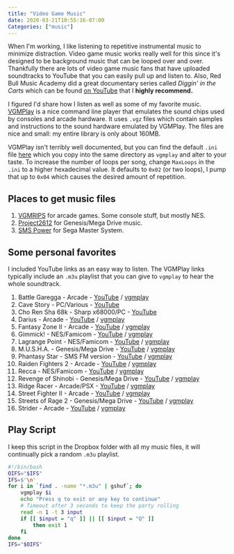 ```yaml
---
title: "Video Game Music"
date: 2020-03-21T10:55:16-07:00
Categories: ["music"]
---
```

When I'm working, I like listening to repetitive instrumental music to minimize
distraction.  Video game music works really well for this since it's designed to
be background music that can be looped over and over. Thankfully there are lots
of video game music fans that have uploaded soundtracks to YouTube that you can easily pull up and listen to. Also, Red Bull Music Academy did a
great documentary series called *Diggin' in the Carts* which can be found [on YouTube](https://www.youtube.com/watch?v=vBb59ZUkJao&list=PLtbJmr1Wtatc_k8o8tIgt3A5bvbFoutBG)
that I **highly recommend.**

I figured I'd share how I listen as well as some of my favorite music.
[VGMPlay](https://github.com/vgmrips/vgmplay) is a nice command line player that
emulates the sound chips used by consoles and arcade hardware. It uses `.vgz`
files which contain samples and instructions to the sound hardware emulated by
VGMPlay. The files are nice and small: my entire library is only about 160MB.

VGMPlay isn't terribly well documented, but you can find the default `.ini` file
[here](https://github.com/vgmrips/vgmplay/blob/master/VGMPlay/VGMPlay.ini) which
you copy into the same directory as `vgmplay` and alter to your taste. To
increase the number of loops per song, change `MaxLoops` in the `.ini` to a higher
hexadecimal value. It defaults to `0x02` (or two loops), I pump that up to `0x04`
which causes the desired amount of repetition.

## Places to get music files

1. [VGMRIPS](https://vgmrips.net) for arcade games. Some console stuff, but mostly NES.
1. [Project2612](https://project2612.org) for Genesis/Mega Drive music.
1. [SMS Power](http://www.smspower.org/Music/VGMs) for Sega Master System.

## Some personal favorites

I included YouTube links as an easy way to listen. The VGMPlay links typically
include an `.m3u` playlist that you can give to `vgmplay` to hear the whole
soundtrack.

1. Battle Garegga - Arcade - [YouTube](https://www.youtube.com/watch?v=1BK5ACIbJRI) / [vgmplay](https://vgmrips.net/packs/pack/battle-garegga-toaplan-2)
1. Cave Story - PC/Various - [YouTube](https://www.youtube.com/watch?v=HFbr3kjReok)
1. Cho Ren Sha 68k - Sharp x68000/PC - [YouTube](https://www.youtube.com/playlist?list=PLA7E90B6A7F3A3750)
1. Darius - Arcade - [YouTube](https://www.youtube.com/watch?v=d-cIbTQfog4) / [vgmplay](https://vgmrips.net/packs/pack/darius-arcade)
1. Fantasy Zone II - Arcade - [YouTube](https://www.youtube.com/watch?v=s5hCOsYQhZ4) / [vgmplay](https://vgmrips.net/packs/pack/fantasy-zone-ii-dx-sega-system-16c)
1. Gimmick! - NES/Famicom - [YouTube](https://www.youtube.com/watch?v=aU0GEcU63qw) / [vgmplay](https://vgmrips.net/packs/pack/gimmick-family-computer)
1. Lagrange Point - NES/Famicom - [YouTube](https://www.youtube.com/watch?v=drwX7MbB_IE) / [vgmplay](https://vgmrips.net/packs/pack/lagrange-point-family-computer)
1. M.U.S.H.A. - Genesis/Mega Drive - [YouTube](https://www.youtube.com/watch?v=HmkXl2u4Zuc) / [vgmplay](https://project2612.org/details.php?id=320)
1. Phantasy Star - SMS FM version - [YouTube](https://www.youtube.com/watch?v=sivhm5KRa8A) / [vgmplay](https://www.smspower.org/Games/PhantasyStar-SMS)
1. Raiden Fighters 2 - Arcade - [YouTube](https://www.youtube.com/watch?v=adq4kQd19Js&list=PL-vD6rIjXrcIem1KHAy_9PGAYZk_aremX) / [vgmplay](https://vgmrips.net/packs/pack/raiden-fighters-2-operation-hell-dive-seibu-spi-system)
1. Recca - NES/Famicom - [YouTube](https://www.youtube.com/watch?v=QbdDW3aSCyM) / [vgmplay](https://vgmrips.net/packs/pack/summer-carnival-92-recca-family-computer)
1. Revenge of Shinobi - Genesis/Mega Drive - [YouTube](https://www.youtube.com/watch?v=-ekCndckJfU) / [vgmplay](https://project2612.org/details.php?id=135)
1. Ridge Racer - Arcade/PSX - [YouTube](https://www.youtube.com/watch?v=h3_s3Lqvdcs&list=PL5MAATZlrqOhGQ6trLJ-iFCg2_TrGuEOU&index=10) / [vgmplay](https://vgmrips.net/packs/pack/ridge-racer-namco-system-22)
1. Street Fighter II - Arcade - [YouTube](https://www.youtube.com/watch?v=LQw-a8sApLQ&list=PL60138D0ECA664BF7) / [vgmplay](https://vgmrips.net/packs/pack/street-fighter-ii-the-world-warrior-cp-system)
1. Streets of Rage 2 - Genesis/Mega Drive - [YouTube](https://www.youtube.com/watch?v=gGJGOv8HS5c) / [vgmplay](https://project2612.org/details.php?id=56)
1. Strider - Arcade - [YouTube](https://www.youtube.com/watch?v=DgBLKfy5ErI) / [vgmplay](https://vgmrips.net/packs/pack/strider-arcade)

## Play Script

I keep this script in the Dropbox folder with all my music files, it will
continually pick a random `.m3u` playlist.

```bash
#!/bin/bash
OIFS="$IFS"
IFS=$'\n'
for i in `find . -name "*.m3u" | gshuf`; do
    vgmplay $i
    echo "Press q to exit or any key to continue"
    # Timeout after 3 seconds to keep the party rolling
    read -n 1 -t 3 input
    if [[ $input = "q" ]] || [[ $input = "Q" ]]
        then exit 1
    fi
done
IFS="$OIFS"
```
